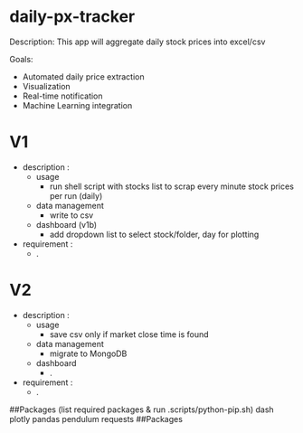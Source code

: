 # daily-px-tracker

Description: This app will aggregate daily stock prices into excel/csv

Goals:

- Automated daily price extraction
- Visualization
- Real-time notification
- Machine Learning integration

# V1

- description :
  - usage
    - run shell script with stocks list to scrap every minute stock prices per run (daily)
  - data management
    - write to csv
  - dashboard (v1b)
    - add dropdown list to select stock/folder, day for plotting
- requirement :
  - .

# V2

- description :
  - usage
    - save csv only if market close time is found
  - data management
    - migrate to MongoDB
  - dashboard
    - .
- requirement :
  - .

##Packages (list required packages & run .scripts/python-pip.sh)
dash
plotly
pandas
pendulum
requests
##Packages
